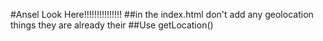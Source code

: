 #Ansel Look Here!!!!!!!!!!!!!!!
##in the index.html don't add any geolocation things they are already their
##Use getLocation()
